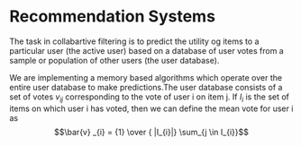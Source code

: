 # Recommendation Systems

The task in collabartive filtering is to predict the utility og items to a particular user (the active user) based on a database of user votes from a sample or population of other users (the user database).

We are implementing a memory based algorithms which operate over the entire user database to make predictions.The user database consists of a set of votes $v_{ij}$ corresponding to the vote of user i on item j. If $I_{i}$ is the set of items on which user i has voted, then we can define the mean vote for user i as 
$$\bar{v} _{i} = {1} \over { |I_{i}|} \sum_{j \in I_{i}}$$